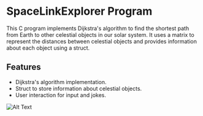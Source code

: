# SpaceLinkExplorer Program

This C program implements Dijkstra's algorithm to find the shortest path from Earth to other celestial objects in our solar system. It uses a matrix to represent the distances between celestial objects and provides information about each object using a struct.

## Features

- Dijkstra's algorithm implementation.
- Struct to store information about celestial objects.
- User interaction for input and jokes.

![Alt Text]((https://media.hswstatic.com/eyJidWNrZXQiOiJjb250ZW50Lmhzd3N0YXRpYy5jb20iLCJrZXkiOiJnaWZcL3BsYW5ldC1vcmRlci5qcGciLCJlZGl0cyI6eyJyZXNpemUiOnsid2lkdGgiOjgyOH0sInRvRm9ybWF0IjoiYXZpZiJ9fQ==)https://media.hswstatic.com/eyJidWNrZXQiOiJjb250ZW50Lmhzd3N0YXRpYy5jb20iLCJrZXkiOiJnaWZcL3BsYW5ldC1vcmRlci5qcGciLCJlZGl0cyI6eyJyZXNpemUiOnsid2lkdGgiOjgyOH0sInRvRm9ybWF0IjoiYXZpZiJ9fQ==)
